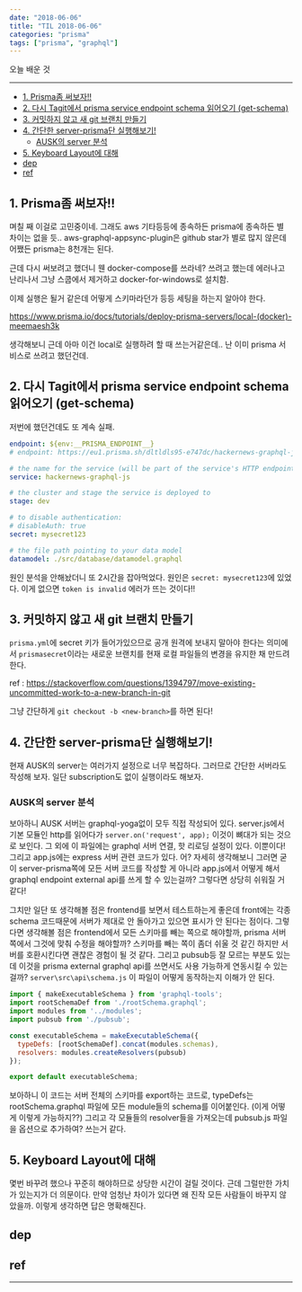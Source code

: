 ```yaml
---
date: "2018-06-06"
title: "TIL 2018-06-06"
categories: "prisma"
tags: ["prisma", "graphql"]
---
```


오늘 배운 것

----------

- [1. Prisma좀 써보자!!](#1-prisma좀-써보자)
- [2. 다시 Tagit에서 prisma service endpoint schema 읽어오기 (get-schema)](#2-다시-tagit에서-prisma-service-endpoint-schema-읽어오기-get-schema)
- [3. 커밋하지 않고 새 git 브랜치 만들기](#3-커밋하지-않고-새-git-브랜치-만들기)
- [4. 간단한 server-prisma단 실행해보기!](#4-간단한-server-prisma단-실행해보기)
  - [AUSK의 server 분석](#ausk의-server-분석)
- [5. Keyboard Layout에 대해](#5-keyboard-layout에-대해)
- [dep](#dep)
- [ref](#ref)

## 1. Prisma좀 써보자!!

며칠 째 이걸로 고민중이네. 그래도 aws 기타등등에 종속하든 prisma에 종속하든 별 차이는 없을 듯..
aws-graphql-appsync-plugin은 github star가 별로 많지 않은데 어쨌든 prisma는 8천개는 된다.

근데 다시 써보려고 했더니 웬 docker-compose를 쓰라네? 쓰려고 했는데 에러나고 난리나서 그냥 스쿱에서 제거하고 docker-for-windows로 설치함.

이제 실행은 될거 같은데 어떻게 스키마라던가 등등 세팅을 하는지 알아야 한다.

<https://www.prisma.io/docs/tutorials/deploy-prisma-servers/local-(docker)-meemaesh3k>

생각해보니 근데 아마 이건 local로 실행하려 할 때 쓰는거같은데.. 난 이미 prisma 서비스로 쓰려고 했던건데.

## 2. 다시 Tagit에서 prisma service endpoint schema 읽어오기 (get-schema)

저번에 했던건데도 또 계속 실패.

```yml
endpoint: ${env:__PRISMA_ENDPOINT__}
# endpoint: https://eu1.prisma.sh/dltldls95-e747dc/hackernews-graphql-js/dev

# the name for the service (will be part of the service's HTTP endpoint)
service: hackernews-graphql-js

# the cluster and stage the service is deployed to
stage: dev

# to disable authentication:
# disableAuth: true
secret: mysecret123

# the file path pointing to your data model
datamodel: ./src/database/datamodel.graphql
```

원인 분석을 안해놨더니 또 2시간을 잡아먹었다. 원인은 `secret: mysecret123`에 있었다. 이게 없으면 `token is invalid` 에러가 뜨는 것이다!!

## 3. 커밋하지 않고 새 git 브랜치 만들기

`prisma.yml`에 secret 키가 들어가있으므로 공개 원격에 보내지 말아야 한다는 의미에서 `prismasecret`이라는 새로운 브랜치를 현재 로컬 파일들의 변경을 유지한 채 만드려 한다.

ref : <https://stackoverflow.com/questions/1394797/move-existing-uncommitted-work-to-a-new-branch-in-git>

그냥 간단하게 `git checkout -b <new-branch>`를 하면 된다!

## 4. 간단한 server-prisma단 실행해보기!

현재 AUSK의 server는 여러가지 설정으로 너무 복잡하다. 그러므로 간단한 서버라도 작성해 보자. 일단 subscription도 없이 실행이라도 해보자.

### AUSK의 server 분석

보아하니 AUSK 서버는 graphql-yoga없이 모두 직접 작성되어 있다.
server.js에서 기본 모듈인 http를 읽어다가 `server.on('request', app);` 이것이 뼈대가 되는 것으로 보인다. 그 외에 이 파일에는 graphql 서버 연결, 핫 리로딩 설정이 있다. 이뿐이다!
그리고 app.js에는 express 서버 관련 코드가 있다. 어? 자세히 생각해보니 그러면 굳이 server-prisma쪽에 모든 서버 코드를 작성할 게 아니라 app.js에서 어떻게 해서 graphql endpoint external api를 쓰게 할 수 있는걸까? 그렇다면 상당히 쉬워질 거 같다!

그치만 일단 또 생각해볼 점은 frontend를 보면서 테스트하는게 좋은데 front에는 각종 schema 코드때문에 서버가 제대로 안 돌아가고 있으면 표시가 안 된다는 점이다. 그렇다면 생각해볼 점은 frontend에서 모든 스키마를 빼는 쪽으로 해야할까, prisma 서버 쪽에서 그것에 맞춰 수정을 해야할까? 스키마를 빼는 쪽이 좀더 쉬울 것 같긴 하지만 서버를 호환시킨다면 괜찮은 경험이 될 것 같다. 그리고 pubsub등 잘 모르는 부분도 있는데 이것을 prisma external graphql api를 쓰면서도 사용 가능하게 연동시킬 수 있는걸까?
`server\src\api\schema.js` 이 파일이 어떻게 동작하는지 이해가 안 된다.

```js
import { makeExecutableSchema } from 'graphql-tools';
import rootSchemaDef from './rootSchema.graphql';
import modules from '../modules';
import pubsub from './pubsub';

const executableSchema = makeExecutableSchema({
  typeDefs: [rootSchemaDef].concat(modules.schemas),
  resolvers: modules.createResolvers(pubsub)
});

export default executableSchema;
```

보아하니 이 코드는 서버 전체의 스키마를 export하는 코드로, typeDefs는 rootSchema.graphql 파일에 모든 module들의 schema를 이어붙인다. (이게 어떻게 이렇게 가능하지??)
그리고 각 모듈들의 resolver들을 가져오는데 pubsub.js 파일을 옵션으로 추가하여? 쓰는거 같다.

## 5. Keyboard Layout에 대해

몇번 바꾸려 했으나 꾸준히 해야하므로 상당한 시간이 걸릴 것이다. 근데 그럴만한 가치가 있는지가 더 의문이다. 만약 엄청난 차이가 있다면 왜 진작 모든 사람들이 바꾸지 않았을까. 이렇게 생각하면 답은 명확해진다.

## dep

## ref

----------
